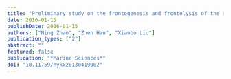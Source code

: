 ```yaml
---
title: "Preliminary study on the frontogenesis and frontolysis of the oceanic temperature front in the Northwestern Pacific Ocean"
date: 2016-01-15
publishDate: 2016-01-15
authors: ["Ning Zhao", "Zhen Han", "Xianbo Liu"]
publication_types: ["2"]
abstract: ""
featured: false
publication: "*Marine Sciences*"
doi: "10.11759/hykx20130419002"
---
```


